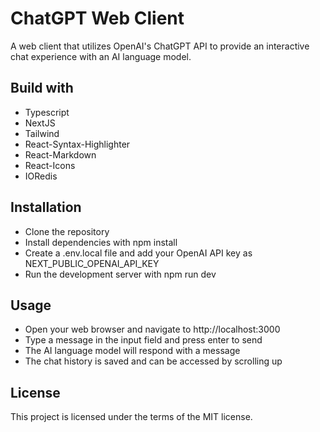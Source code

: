 # ChatGPT Web Client

A web client that utilizes OpenAI's ChatGPT API to provide an interactive chat experience with an AI language model.

## Build with

- Typescript
- NextJS
- Tailwind
- React-Syntax-Highlighter
- React-Markdown
- React-Icons
- IORedis

## Installation

- Clone the repository
- Install dependencies with npm install
- Create a .env.local file and add your OpenAI API key as NEXT_PUBLIC_OPENAI_API_KEY
- Run the development server with npm run dev

## Usage

- Open your web browser and navigate to http://localhost:3000
- Type a message in the input field and press enter to send
- The AI language model will respond with a message
- The chat history is saved and can be accessed by scrolling up

## License

This project is licensed under the terms of the MIT license.
